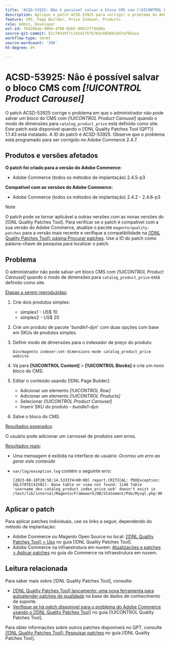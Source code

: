 ```yaml
---
title: 'ACSD-53925: Não é possível salvar o bloco CMS com [!UICONTROL Product Carousel]'
description: Aplique o patch ACSD-53925 para corrigir o problema do Adobe Commerce em que o administrador não pode salvar um bloco do CMS com o Carrossel de produtos quando o modo de dimensões para "catalog_product_price" está definido como site.
feature: CMS, Page Builder, Price Indexer, Products
role: Admin, Developer
exl-id: f6d286ab-d904-4f08-8265-99632f74b88a
source-git-commit: 81c78439f7c243437b7b76dc80560c847af95ace
workflow-type: tm+mt
source-wordcount: '398'
ht-degree: 0%

---
```


# ACSD-53925: Não é possível salvar o bloco CMS com *[!UICONTROL Product Carousel]*

O patch ACSD-53925 corrige o problema em que o administrador não pode salvar um bloco do CMS com *[!UICONTROL Product Carousel]* quando o modo de dimensões para `catalog_product_price` está definido como site. Este patch está disponível quando o [!DNL Quality Patches Tool (QPT)] 1.1.43 está instalado. A ID do patch é ACSD-53925. Observe que o problema está programado para ser corrigido no Adobe Commerce 2.4.7.

## Produtos e versões afetados

**O patch foi criado para a versão do Adobe Commerce:**

* Adobe Commerce (todos os métodos de implantação) 2.4.5-p3

**Compatível com as versões do Adobe Commerce:**

* Adobe Commerce (todos os métodos de implantação) 2.4.2 - 2.4.6-p3

>[!NOTE]
>
>O patch pode se tornar aplicável a outras versões com as novas versões do [!DNL Quality Patches Tool]. Para verificar se o patch é compatível com a sua versão do Adobe Commerce, atualize o pacote `magento/quality-patches` para a versão mais recente e verifique a compatibilidade na [[!DNL Quality Patches Tool]: página Procurar patches](https://experienceleague.adobe.com/tools/commerce-quality-patches/index.html). Use a ID do patch como palavra-chave de pesquisa para localizar o patch.

## Problema

O administrador não pode salvar um bloco CMS com *[!UICONTROL Product Carousel]* quando o modo de dimensões para `catalog_product_price` está definido como site.

<u>Etapas a serem reproduzidas</u>:

1. Crie dois produtos simples:
   * simples1 - US$ 10
   * simples2 - US$ 20
1. Crie um produto de pacote &#39;*bundle1-dyn*&#39; com duas opções com base em SKUs de produtos simples.
1. Definir modo de dimensões para o indexador de preço do produto:

   `bin/magento indexer:set-dimensions-mode catalog_product_price website`

1. Vá para **[!UICONTROL Content]** > **[!UICONTROL Blocks]** e crie um novo bloco do CMS.
1. Editar o conteúdo usando [!DNL Page Builder]:
   * Adicionar um elemento *[!UICONTROL Row]*
   * Adicionar um elemento *[!UICONTROL Products]*
   * Selecionar *[!UICONTROL Product Carousel]*
   * Inserir SKU do produto - *bundle1-dyn*
1. Salve o bloco do CMS.

<u>Resultados esperados</u>:

O usuário pode adicionar um carrossel de produtos sem erros.

<u>Resultados reais</u>:

* Uma mensagem é exibida na interface do usuário: *Ocorreu um erro ao gerar este conteúdo*
* `var/log/exception.log` contém o seguinte erro:

  ```
  [2023-08-18T20:58:14.533374+00:00] report.CRITICAL: PDOException: SQLSTATE[42S02]: Base table or view not found: 1146 Table 'username_dev.catalog_product_index_price_ws0' doesn't exist in /test/lib/internal/Magento/Framework/DB/Statement/Pdo/Mysql.php:90
  ```

## Aplicar o patch

Para aplicar patches individuais, use os links a seguir, dependendo do método de implantação:

* Adobe Commerce ou Magento Open Source no local: [[!DNL Quality Patches Tool] > Uso](/help/tools/quality-patches-tool/usage.md) no guia [!DNL Quality Patches Tool].
* Adobe Commerce na infraestrutura em nuvem: [Atualizações e patches > Aplicar patches](https://experienceleague.adobe.com/docs/commerce-cloud-service/user-guide/develop/upgrade/apply-patches.html) no guia do Commerce na infraestrutura em nuvem.

## Leitura relacionada

Para saber mais sobre [!DNL Quality Patches Tool], consulte:

* [[!DNL Quality Patches Tool] lançamento: uma nova ferramenta para autoatender patches de qualidade](https://experienceleague.adobe.com/en/docs/commerce-knowledge-base/kb/announcements/commerce-announcements/magento-quality-patches-released-new-tool-to-self-serve-quality-patches) na base de dados de conhecimento de suporte.
* [Verifique se há patch disponível para o problema do Adobe Commerce usando o  [!DNL Quality Patches Tool]](/help/tools/quality-patches-tool/patches-available-in-qpt/check-patch-for-magento-issue-with-magento-quality-patches.md) no guia [!UICONTROL Quality Patches Tool].


Para obter informações sobre outros patches disponíveis no QPT, consulte [[!DNL Quality Patches Tool]: Pesquisar patches](https://experienceleague.adobe.com/tools/commerce-quality-patches/index.html) no guia [!DNL Quality Patches Tool].
